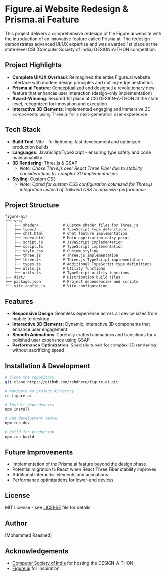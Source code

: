 # Figure.ai Website Redesign & Prisma.ai Feature

This project delivers a comprehensive redesign of the Figure.ai website with the introduction of an innovative feature called Prisma.ai. The redesign demonstrates advanced UI/UX expertise and was awarded 1st place at the state-level CSI (Computer Society of India) DESIGN-A-THON competition.

## Project Highlights
* **Complete UI/UX Overhaul**: Reimagined the entire Figure.ai website interface with modern design principles and cutting-edge aesthetics
* **Prisma.ai Feature**: Conceptualized and designed a revolutionary new feature that enhances user interaction (design-only implementation)
* **Award-Winning**: Secured 1st place at CSI DESIGN-A-THON at the state level, recognized for innovation and execution
* **Interactive 3D Elements**: Implemented engaging and immersive 3D components using Three.js for a next-generation user experience

## Tech Stack
* **Build Tool**: Vite - for lightning-fast development and optimized production builds
* **Languages**: JavaScript/TypeScript - ensuring type safety and code maintainability
* **3D Rendering**: Three.js & GSAP
   * *Note: Chose Three.js over React Three Fiber due to stability considerations for complex 3D implementations*
* **Styling**: Custom CSS
   * *Note: Opted for custom CSS configuration optimized for Three.js integration instead of Tailwind CSS to maximize performance*

## Project Structure
```
figure-ai/
├── src/
│   ├── shader/           # Custom shader files for Three.js
│   ├── types/            # TypeScript type definitions
│   ├── chat.html         # Chat feature implementation
│   ├── index.html        # Main application entry point
│   ├── script.js         # JavaScript implementation
│   ├── script.ts         # TypeScript implementation
│   ├── style.css         # Custom styling
│   ├── three.js          # Three.js implementation
│   ├── three.ts          # Three.js TypeScript implementation
│   ├── types.ts          # Additional TypeScript type definitions
│   ├── utils.js          # Utility functions
│   └── utils.ts          # TypeScript utility functions
├── dist/                 # Distribution build files
├── package.json          # Project dependencies and scripts
└── vite.config.js        # Vite configuration
```

## Features
* **Responsive Design**: Seamless experience across all device sizes from mobile to desktop
* **Interactive 3D Elements**: Dynamic, interactive 3D components that enhance user engagement
* **Smooth Animations**: Carefully crafted animations and transitions for a polished user experience using GSAP
* **Performance Optimization**: Specially tuned for complex 3D rendering without sacrificing speed

## Installation & Development
```bash
# Clone the repository
git clone https://github.com/rshdhere/figure-ai.git

# Navigate to project directory
cd figure-ai

# Install dependencies
npm install

# Run development server
npm run dev

# Build for production
npm run build
```


## Future Improvements
* Implementation of the Prisma.ai feature beyond the design phase
* Potential migration to React when React Three Fiber stability improves
* Additional interactive elements and animations
* Performance optimizations for lower-end devices

## License
MIT License - see [LICENSE](LICENSE) file for details

## Author
[Mohammed Raashed]

## Acknowledgements
* [Computer Society of India](https://www.csi-india.org/) for hosting the DESIGN-A-THON
* [Figure.ai](https://www.figure.ai/) for inspiration
